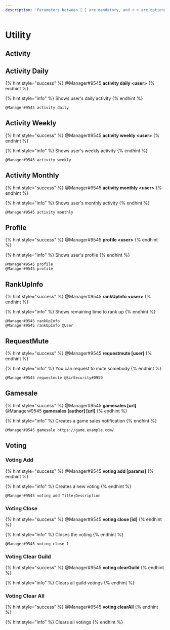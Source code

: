 ```yaml
---
description: 'Parameters between [ ] are mandatory, and < > are optional.'
---
```


# Utility

## Activity

## Activity Daily

{% hint style="success" %}
@Manager\#9545 **activity daily &lt;user&gt;**
{% endhint %}

{% hint style="info" %}
Shows user's daily activity
{% endhint %}

```text
@Manager#9545 activity daily
```

## Activity Weekly

{% hint style="success" %}
@Manager\#9545 **activity weekly &lt;user&gt;**
{% endhint %}

{% hint style="info" %}
Shows user's weekly activity
{% endhint %}

```text
@Manager#9545 activity weekly
```

## Activity Monthly

{% hint style="success" %}
@Manager\#9545 **activity monthly &lt;user&gt;**
{% endhint %}

{% hint style="info" %}
Shows user's monthly activity
{% endhint %}

```text
@Manager#9545 activity monthly
```

## Profile

{% hint style="success" %}
@Manager\#9545 **profile &lt;user&gt;**
{% endhint %}

{% hint style="info" %}
Shows user's profile
{% endhint %}

```text
@Manager#9545 profile
@Manager#9545 profile
```

## RankUpInfo

{% hint style="success" %}
@Manager\#9545 **rankUpInfo &lt;user&gt;**
{% endhint %}

{% hint style="info" %}
Shows remaining time to rank up
{% endhint %}

```text
@Manager#9545 rankUpInfo
@Manager#9545 rankUpInfo @User
```

## RequestMute

{% hint style="success" %}
@Manager\#9545 **requestmute \[user\]**
{% endhint %}

{% hint style="info" %}
You can request to mute somebody
{% endhint %}

```text
@Manager#9545 requestmute @SirSecurity#0959
```

## Gamesale

{% hint style="success" %}
@Manager\#9545 **gamesales \[url\]**  
@Manager\#9545 **gamesales \[author\] \[url\]**
{% endhint %}

{% hint style="info" %}
Creates a game sales notification
{% endhint %}

```text
@Manager#9545 gamesale https://game.example.com/
```

## Voting

### Voting Add

{% hint style="success" %}
@Manager\#9545 **voting add \[params\]**
{% endhint %}

{% hint style="info" %}
Creates a new voting
{% endhint %}

```text
@Manager#9545 voting add Title;Description
```

### Voting Close

{% hint style="success" %}
@Manager\#9545 **voting close \[id\]**
{% endhint %}

{% hint style="info" %}
Closes the voting
{% endhint %}

```text
@Manager#9545 voting close 1
```

### Voting Clear Guild

{% hint style="success" %}
@Manager\#9545 **voting clearGuild**
{% endhint %}

{% hint style="info" %}
Clears all guild votings
{% endhint %}

### Voting Clear All

{% hint style="success" %}
@Manager\#9545 **voting clearAll**
{% endhint %}

{% hint style="info" %}
Clears all votings
{% endhint %}

